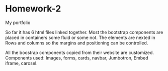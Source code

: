 # Homework-2
My portfolio


So far it has 6 html files linked together.
Most the bootstrap components are placed in containers some fluid or some not. The elements are nexted in Rows and columns so the margins and positioning can be controlled.

All the boostrap components copied from their website are customized. 
Components used:  Images, forms, cards, navbar, Jumbotron, Embed iframe, carosel.
